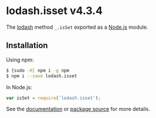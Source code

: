 # lodash.isset v4.3.4

The [lodash](https://lodash.com/) method `_.isSet` exported as a [Node.js](https://nodejs.org/) module.

## Installation

Using npm:
```bash
$ {sudo -H} npm i -g npm
$ npm i --save lodash.isset
```

In Node.js:
```js
var isSet = require('lodash.isset');
```

See the [documentation](https://lodash.com/docs#isSet) or [package source](https://github.com/lodash/lodash/blob/4.3.4-npm-packages/lodash.isset) for more details.
